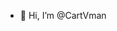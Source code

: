 - 👋 Hi, I’m @CartVman


<!---
CartVman/CartVman is a ✨ special ✨ repository because its `README.md` (this file) appears on your GitHub profile.
You can click the Preview link to take a look at your changes.
--->
